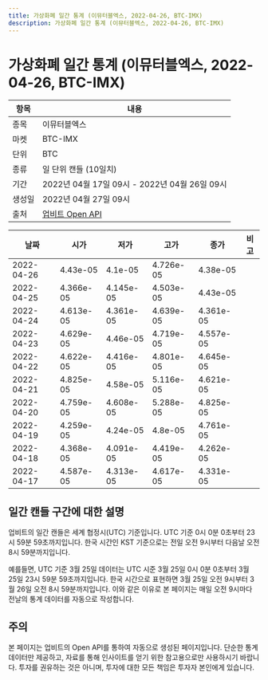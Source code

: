 ```yaml
---
title: 가상화폐 일간 통계 (이뮤터블엑스, 2022-04-26, BTC-IMX)
description: 가상화폐 일간 통계 (이뮤터블엑스, 2022-04-26, BTC-IMX)
---
```



가상화폐 일간 통계 (이뮤터블엑스, 2022-04-26, BTC-IMX)
===

|항목|내용|
|--|--|
|종목|이뮤터블엑스|
|마켓|BTC-IMX|
|단위|BTC|
|종류|일 단위 캔들 (10일치)|
|기간|2022년 04월 17일 09시 - 2022년 04월 26일 09시|
|생성일|2022년 04월 27일 09시|
|출처|[업비트 Open API](https://docs.upbit.com)|


|날짜|시가|저가|고가|종가|비고|
|--|--|--|--|--|--|
|2022-04-26|4.43e-05|4.1e-05|4.726e-05|4.38e-05|    |
|2022-04-25|4.366e-05|4.145e-05|4.503e-05|4.43e-05|    |
|2022-04-24|4.613e-05|4.361e-05|4.639e-05|4.361e-05|    |
|2022-04-23|4.629e-05|4.46e-05|4.719e-05|4.557e-05|    |
|2022-04-22|4.622e-05|4.416e-05|4.801e-05|4.645e-05|    |
|2022-04-21|4.825e-05|4.58e-05|5.116e-05|4.621e-05|    |
|2022-04-20|4.759e-05|4.608e-05|5.288e-05|4.825e-05|    |
|2022-04-19|4.259e-05|4.24e-05|4.8e-05|4.761e-05|    |
|2022-04-18|4.368e-05|4.091e-05|4.419e-05|4.262e-05|    |
|2022-04-17|4.587e-05|4.313e-05|4.617e-05|4.331e-05|    |


일간 캔들 구간에 대한 설명
---


업비트의 일간 캔들은 세계 협정시(UTC) 기준입니다. 
UTC 기준 0시 0분 0초부터 23시 59분 59초까지입니다. 
한국 시간인 KST 기준으로는 전일 오전 9시부터 다음날 오전 8시 59분까지입니다. 


예를들면, UTC 기준 3월 25일 데이터는 UTC 시준 3월 25일 0시 0분 0초부터 3월 25일 23시 59분 59초까지입니다. 
한국 시간으로 표현하면 3월 25일 오전 9시부터 3월 26일 오전 8시 59분까지입니다. 
이와 같은 이유로 본 페이지는 매일 오전 9시마다 전날의 통계 데이터를 자동으로 작성합니다. 


주의
---


본 페이지는 업비트의 Open API를 통하여 자동으로 생성된 페이지입니다. 
단순한 통계 데이터만 제공하고, 자료를 통해 인사이트를 얻기 위한 참고용으로만 사용하시기 바랍니다. 
투자를 권유하는 것은 아니며, 투자에 대한 모든 책임은 투자자 본인에게 있습니다. 
